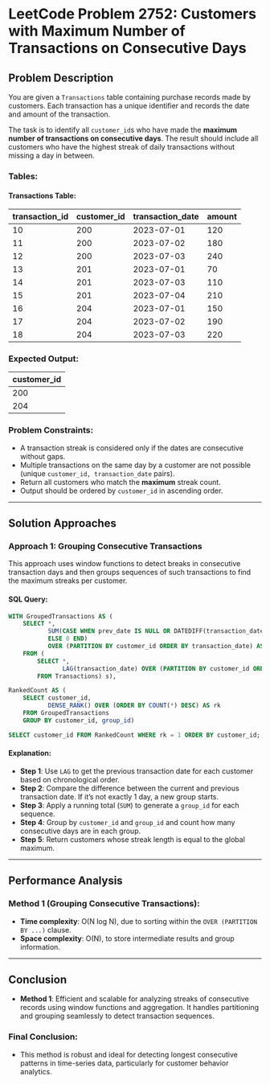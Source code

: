 # LeetCode Problem 2752: Customers with Maximum Number of Transactions on Consecutive Days

## Problem Description

You are given a `Transactions` table containing purchase records made by customers. Each transaction has a unique identifier and records the date and amount of the transaction.

The task is to identify all `customer_id`s who have made the **maximum number of transactions on consecutive days**. The result should include all customers who have the highest streak of daily transactions without missing a day in between.

### Tables:

#### Transactions Table:

| transaction_id | customer_id | transaction_date | amount |
|----------------|-------------|------------------|--------|
| 10             | 200         | 2023-07-01       | 120    |
| 11             | 200         | 2023-07-02       | 180    |
| 12             | 200         | 2023-07-03       | 240    |
| 13             | 201         | 2023-07-01       | 70     |
| 14             | 201         | 2023-07-03       | 110    |
| 15             | 201         | 2023-07-04       | 210    |
| 16             | 204         | 2023-07-01       | 150    |
| 17             | 204         | 2023-07-02       | 190    |
| 18             | 204         | 2023-07-03       | 220    |

### Expected Output:

| customer_id |
|-------------|
| 200         |
| 204         |

### Problem Constraints:
- A transaction streak is considered only if the dates are consecutive without gaps.
- Multiple transactions on the same day by a customer are not possible (unique `customer_id, transaction_date` pairs).
- Return all customers who match the **maximum** streak count.
- Output should be ordered by `customer_id` in ascending order.

---

## Solution Approaches

### Approach 1: Grouping Consecutive Transactions

This approach uses window functions to detect breaks in consecutive transaction days and then groups sequences of such transactions to find the maximum streaks per customer.

#### SQL Query:
```sql
WITH GroupedTransactions AS (
    SELECT *, 
           SUM(CASE WHEN prev_date IS NULL OR DATEDIFF(transaction_date, prev_date) > 1 THEN 1 
           ELSE 0 END) 
           OVER (PARTITION BY customer_id ORDER BY transaction_date) AS group_id
    FROM (
        SELECT *, 
               LAG(transaction_date) OVER (PARTITION BY customer_id ORDER BY transaction_date) AS prev_date
        FROM Transactions) s),

RankedCount AS (
    SELECT customer_id, 
           DENSE_RANK() OVER (ORDER BY COUNT(*) DESC) AS rk
    FROM GroupedTransactions 
    GROUP BY customer_id, group_id)

SELECT customer_id FROM RankedCount WHERE rk = 1 ORDER BY customer_id;
```

#### Explanation:
- **Step 1**: Use `LAG` to get the previous transaction date for each customer based on chronological order.
- **Step 2**: Compare the difference between the current and previous transaction date. If it’s not exactly 1 day, a new group starts.
- **Step 3**: Apply a running total (`SUM`) to generate a `group_id` for each sequence.
- **Step 4**: Group by `customer_id` and `group_id` and count how many consecutive days are in each group.
- **Step 5**: Return customers whose streak length is equal to the global maximum.

---

## Performance Analysis

### Method 1 (Grouping Consecutive Transactions):

- **Time complexity**: O(N log N), due to sorting within the `OVER (PARTITION BY ...)` clause.
- **Space complexity**: O(N), to store intermediate results and group information.

---

## Conclusion

- **Method 1**: Efficient and scalable for analyzing streaks of consecutive records using window functions and aggregation. It handles partitioning and grouping seamlessly to detect transaction sequences.

### Final Conclusion:
- This method is robust and ideal for detecting longest consecutive patterns in time-series data, particularly for customer behavior analytics.
